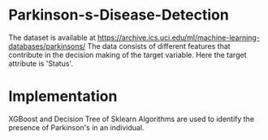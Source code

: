 # Parkinson-s-Disease-Detection

The dataset is available at https://archive.ics.uci.edu/ml/machine-learning-databases/parkinsons/
The data consists of different features that contribute in the decision making of the target variable.
Here the target attribute is 'Status'. 

# Implementation

XGBoost and Decision Tree of Sklearn Algorithms are used to identify the presence of Parkinson's in an individual. 
